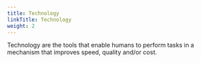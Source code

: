 ```yaml
---
title: Technology
linkTitle: Technology
weight: 2
---
```


Technology are the tools that enable humans to perform tasks in a mechanism that improves speed, quality and/or cost.
